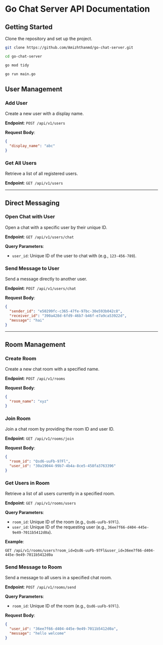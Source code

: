 # Go Chat Server API Documentation

## **Getting Started**

Clone the repository and set up the project.

```bash
git clone https://github.com/Amizhthanmd/go-chat-server.git

cd go-chat-server

go mod tidy

go run main.go
```

## **User Management**

### Add User

Create a new user with a display name.

**Endpoint**: `POST /api/v1/users`

**Request Body**:

```json
{
  "display_name": "abc"
}
```

### Get All Users

Retrieve a list of all registered users.

**Endpoint**: `GET /api/v1/users`

---

## **Direct Messaging**

### Open Chat with User

Open a chat with a specific user by their unique ID.

**Endpoint**: `GET /api/v1/users/chat`

**Query Parameters**:

- `user_id`: Unique ID of the user to chat with (e.g., `123-456-789`).

### Send Message to User

Send a message directly to another user.

**Endpoint**: `POST /api/v1/users/chat`

**Request Body**:

```json
{
  "sender_id": "e50299fc-c365-47fe-97bc-30e593b042c8",
  "receiver_id": "390a428d-6fd9-46b7-b46f-e7a9ca53922d",
  "message": "hai"
}
```

---

## **Room Management**

### Create Room

Create a new chat room with a specified name.

**Endpoint**: `POST /api/v1/rooms`

**Request Body**:

```json
{
  "room_name": "xyz"
}
```

### Join Room

Join a chat room by providing the room ID and user ID.

**Endpoint**: `GET /api/v1/rooms/join`

**Request Body**:

```json
{
  "room_id": "Qsd6-uuFb-97Fl",
  "user_id": "30a19044-99b7-4b4a-8ce5-458fa3763396"
}
```

### Get Users in Room

Retrieve a list of all users currently in a specified room.

**Endpoint**: `GET /api/v1/rooms/users`

**Query Parameters**:

- `room_id`: Unique ID of the room (e.g., `Qsd6-uuFb-97Fl`).
- `user_id`: Unique ID of the requesting user (e.g., `36ee7f66-d404-445e-9e49-7011b5412d0a`).

**Example**:

```
GET /api/v1/rooms/users?room_id=Qsd6-uuFb-97Fl&user_id=36ee7f66-d404-445e-9e49-7011b5412d0a
```

### Send Message to Room

Send a message to all users in a specified chat room.

**Endpoint**: `POST /api/v1/rooms/send`

**Query Parameters**:

- `room_id`: Unique ID of the room (e.g., `Qsd6-uuFb-97Fl`).

**Request Body**:

```json
{
  "user_id": "36ee7f66-d404-445e-9e49-7011b5412d0a",
  "message": "hello welcome"
}
```
